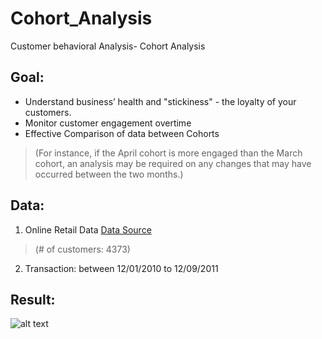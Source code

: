# Cohort_Analysis
Customer behavioral Analysis- Cohort Analysis
## Goal:

* Understand business’ health and "stickiness" - the loyalty of your customers.
* Monitor customer engagement overtime
* Effective Comparison of data between Cohorts 

>(For instance, if the April cohort is more engaged than the March cohort, an analysis may be required on any changes that may have occurred between the two months.)

## Data:
1. Online Retail Data [Data Source](https://archive.ics.uci.edu/ml/datasets/online+retail)

> (# of customers: 4373)

2. Transaction: between 12/01/2010 to 12/09/2011

## Result:

![alt text](https://github.com/ejjan/Cohort_Analysis_Python/blob/master/cohort_%25.png)
